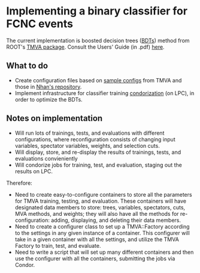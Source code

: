 # Implementing a binary classifier for FCNC events
The current implementation is boosted decision trees ([BDTs](https://homes.cs.washington.edu/~tqchen/data/pdf/BoostedTree.pdf "Introducton to Boosted Decison Trees")) method from ROOT's [TMVA package](http://tmva.sourceforge.net/ "TMVA on SourceForge"). Consult the Users' Guide (in .pdf) [here](http://tmva.sourceforge.net/docu/TMVAUsersGuide.pdf "TMVA Users' Guide").

## What to do
- Create configuration files based on [sample configs][1] from TMVA and those in [Nhan's repository][2].
- Implement infrastructure for classifier training [condorization][3] (on LPC), in order to optimize the BDTs. 

[1]: https://sourceforge.net/p/tmva/code/HEAD/tree/trunk/TMVA/macros/
[2]: https://github.com/nhanvtran/trackObservables/tree/master/analysis
[3]: http://uscms.org/uscms_at_work/physics/computing/setup/batch_systems.shtml#condor_1

## Notes on implementation
- Will run lots of trainings, tests, and evaluations with different configurations, where reconfiguration consists of changing input variables, spectator variables, weights, and selection cuts.
- Will display, store, and re-display the results of trainings, tests, and evaluations convieniently
- Will condorize jobs for training, test, and evaluation, staging out the results on LPC. 

Therefore:
- Need to create easy-to-configure containers to store all the parameters for TMVA training, testing, and evaluation. These containers will have designated data members to store: trees, variables, spectators, cuts, MVA methods, and weights; they will also have all the methods for re-configuration: adding, displaying, and deleting their data members. 
- Need to create a configurer class to set up a TMVA::Factory according to the settings in any given instance of a container. This configurer will take in a given container with all the settings, and utilize the TMVA Factory to train, test, and evaluate.
- Need to write a script that will set up many different containers and then use the configurer with all the containers, submitting the jobs via Condor. 
